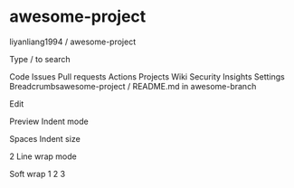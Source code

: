 # awesome-project

liyanliang1994
/
awesome-project

Type / to search

Code
Issues
Pull requests
Actions
Projects
Wiki
Security
Insights
Settings
Breadcrumbsawesome-project
/
README.md
in
awesome-branch

Edit

Preview
Indent mode

Spaces
Indent size

2
Line wrap mode

Soft wrap
1
2
3
